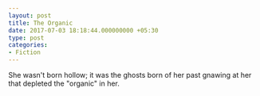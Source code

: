 ```yaml
---
layout: post
title: The Organic
date: 2017-07-03 18:18:44.000000000 +05:30
type: post
categories:
- Fiction
---
```


She wasn't born hollow; it was the ghosts born of her past gnawing at her that depleted the "organic" in her.
